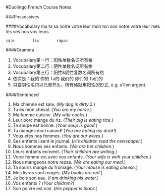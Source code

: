 #Duolingo French Course Notes

###Possessives

####Vocabulary
    ma        ta        sa        notre        votre        leur
    mon        ton        son        notre        votre        leur
    mes        tes        ses        nos        vos        leurs        
    
    sale        lis        rapas

####Gramma
1. Vocubalary第一行：阳性单数名词所有格
2. Vocubalary第二行：阴性单数名词所有格
3. Vocubalary第三行：阳性&阴性复数名词所有格
4. 依次是：我的 你的 Ta的  我们的  你们的 Ta们的
5. 只要阴性名词以元音开头，所有格就用阳性的形式. e.g. s'ilon argent.

####Sentenced
1. Ma chienne est sale. (*My dog is dirty.2.*)
2. Tu es mon cheval. (*You are my horse.*)
3. Ma femme cuisine. (*My wife cooks.*)
4. Leur porc mange du riz. (*Their pig is eating rice.*)
5. Ta soupe est bonne. (*Your soup is good.*)
6. Tu manges mon canard! (*You are eating my duck!*)
7. Vous etes nos femmes. (*You are our wives.*)
8. Ses enfants lisent le journal. (*His children read the newspaper.*)
9. Nous sommes ses enfants. (*We are her children.*)
10. Leurs enfants ecrivent. (*Their children are writing.*)
11. Votre femme est avec vos enfants. (*Your wife is with your children.*)
12. Nous mangeons notre repas. (*We are eating our meal.*)
13. Ta souris mange du fromage. (*Your mouse is eating cheese.*)
14. Mes livres sont rouges. (*My books are red.*)
15. Je bois son eau. (*I am drinking his water.*)
16. Vos enfants ? (*Your children?*)
17. Son poivre est noir. (*His pepper is black.*)